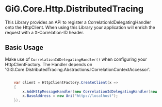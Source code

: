 # GiG.Core.Http.DistributedTracing

This Library provides an API to register a CorrelationIdDelegatingHandler onto the HttpClient.
When using this Library your application will enrich the request with a X-Correlation-ID header.

## Basic Usage

Make use of `CorrelationIdDelegatingHandler()` when configuring your HttpClientFactory. The Handler depends on 'GiG.Core.DistributedTracing.Abstractions.ICorrelationContextAccessor'.


```csharp

	var client = HttpClientFactory.CreateClient(x =>
	{
		x.AddHttpMessageHandler(new CorrelationIdDelegatingHandler(new CorrelationContextAccessor()));
		x.BaseAddress = new Uri("http://localhost");
	});

```